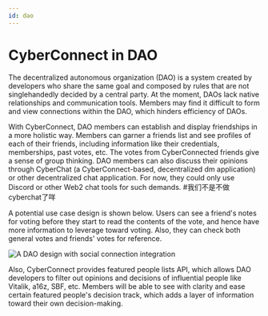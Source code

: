 ```yaml
---
id: dao
---
```


# CyberConnect in DAO

The decentralized autonomous organization (DAO) is a system created by developers who share the same goal and composed by rules that are not singlehandedly decided by a central party. At the moment, DAOs lack native relationships and communication tools. Members may find it difficult to form and view connections within the DAO, which hinders efficiency of DAOs. 

With CyberConnect, DAO members can establish and display friendships in a more holistic way. Members can garner a friends list and see profiles of each of their friends, including information like their credentials, memberships, past votes, etc. The votes from CyberConnected friends give a sense of group thinking. DAO members can also discuss their opinions through CyberChat (a CyberConnect-based, decentralized dm application) or other decentralized chat application. For now, they could only use Discord or other Web2 chat tools for such demands. #我们不是不做cyberchat了咩 

A potential use case design is shown below. Users can see a friend's notes for voting before they start to read the contents of the vote, and hence have more information to leverage toward voting. Also, they can check both general votes and friends' votes for reference. 

![A DAO design with social connection integration](https://files.gitbook.com/v0/b/gitbook-x-prod.appspot.com/o/spaces%2FF7jRWxIzybTcOZu4ciPh%2Fuploads%2FzHXFdt9XMiSsz8lsVoKL%2Fimage.png?alt=media&token=ee6e038d-90f6-4677-b2a1-b02f8e0be6a6)

Also, CyberConnect provides featured people lists API, which allows DAO developers to filter out opinions and decisions of influential people like Vitalik, a16z, SBF, etc. Members will be able to see with clarity and ease certain featured people's decision track, which adds a layer of information toward their own decision-making. 
